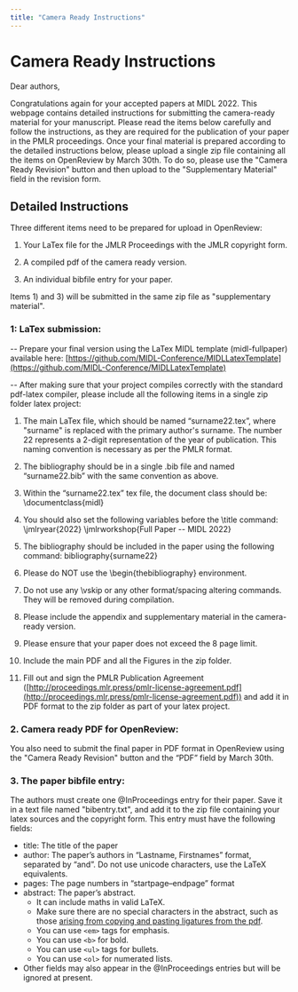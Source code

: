 ```yaml
---
title: "Camera Ready Instructions"
---
```

# Camera Ready Instructions

Dear authors, 

Congratulations again for your accepted papers at MIDL 2022. This webpage contains detailed instructions for submitting the camera-ready material for your manuscript. Please read the items below carefully and follow the instructions, as they are required for the publication of your paper in the PMLR proceedings. Once your final material is prepared according to the detailed instructions below, please upload a single zip file containing all the items on OpenReview by March 30th. To do so, please use the "Camera Ready Revision" button and then upload to the "Supplementary Material" field in the revision form.

## Detailed Instructions

Three different items need to be prepared for upload in OpenReview:

1) Your LaTex file for the JMLR Proceedings with the JMLR copyright form.

2) A compiled pdf of the camera ready version.

3) An individual bibfile entry for your paper. 

Items 1) and 3) will be submitted in the same zip file as "supplementary material".


### 1: LaTex submission:
-- Prepare your final version using the LaTex MIDL template (midl-fullpaper) available here:  [https://github.com/MIDL-Conference/MIDLLatexTemplate](https://github.com/MIDL-Conference/MIDLLatexTemplate)

-- After making sure that your project compiles correctly with the standard pdf-latex compiler, please include all the following items in a single zip folder latex project:

1. The main LaTex file, which should be named “surname22.tex”, where "surname" is replaced with the primary author's surname. The number 22 represents a 2-digit representation of the year of publication. This naming convention is necessary as per the PMLR format.  

2. The bibliography should be in a single .bib file and named “surname22.bib” with the same convention as above.

3. Within the “surname22.tex” tex file, the document class should be: \documentclass{midl}

4. You should also set the following variables before the \title command: \jmlryear{2022}
\jmlrworkshop{Full Paper -- MIDL 2022}

5. The bibliography should be included in the paper using the following command:  bibliography{surname22}

6. Please do NOT use the \begin{thebibliography} environment.

7. Do not use any \vskip or any other format/spacing altering commands. They will be removed  during compilation.

8. Please include the appendix and supplementary material in the camera-ready version.

9. Please ensure that your paper does not exceed the 8 page limit.

10. Include the main PDF and all the Figures in the zip folder.

11. Fill out and sign the PMLR Publication Agreement ([http://proceedings.mlr.press/pmlr-license-agreement.pdf](http://proceedings.mlr.press/pmlr-license-agreement.pdf)) and add it in PDF format to the zip folder as part of your latex project.


### 2. Camera ready PDF for OpenReview:

You also need to submit the final paper in PDF format in OpenReview using the "Camera Ready Revision" button and the “PDF” field by March 30th.

### 3. The paper bibfile entry:

The authors must create one @InProceedings entry for their paper. Save it in a text file named "bibentry.txt", and add it to the zip file containing your latex sources and the copyright form. This entry must have the following fields:

* title: The title of the paper
* author: The paper’s authors in “Lastname, Firstnames” format, separated by “and”. Do not use unicode characters, use the LaTeX equivalents.
* pages: The page numbers in “startpage–endpage” format
* abstract: The paper’s abstract. 
    * It can include maths in valid LaTeX.
    * Make sure there are no special characters in the abstract, such as those [arising from copying and pasting ligatures from the pdf](http://superuser.com/questions/375449/why-does-the-text-fi-get-cut-when-i-copy-from-a-pdf-or-print-a-document).
    * You can use   `<em>` tags for emphasis.
    * You can use `<b>` for bold.
    * You can use `<ul>` tags for bullets.
    * You can use `<ol>` for numerated lists.
* Other fields may also appear in the @InProceedings entries but will be ignored at present.


